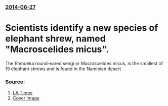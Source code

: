 ### [2014-06-27](/news/2014/06/27/index.md)

# Scientists identify a new species of elephant shrew, named "Macroscelides micus". 

The Etendeka round-eared sengi or Macroscelides micus, is the smallest of 19 elephant shrews and is found in the Namibian desert


### Source:

1. [LA Times](http://www.latimes.com/science/sciencenow/la-sci-sn-elephant-shrew-mouse-sengi-africa-cute-20140627-story.html)
1. [Cover Image](http://www.trbimg.com/img-53adf9c8/turbine/la-sci-sn-elephant-shrew-mouse-sengi-africa-cute-20140627)
